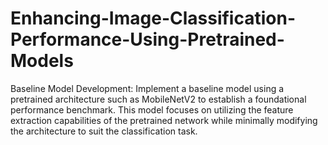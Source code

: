 # Enhancing-Image-Classification-Performance-Using-Pretrained-Models
Baseline Model Development: Implement a baseline model using a pretrained architecture such as MobileNetV2 to establish a foundational performance benchmark. This model focuses on utilizing the feature extraction capabilities of the pretrained network while minimally modifying the architecture to suit the classification task.
